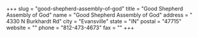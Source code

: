 +++
slug = "good-shepherd-assembly-of-god"
title = "Good Shepherd Assembly of God"
name = "Good Shepherd Assembly of God"
address = " 4330 N Burkhardt Rd"
city = "Evansville"
state = "IN"
postal = "47715"
website = ""
phone = "812-473-4673"
fax = ""
+++
